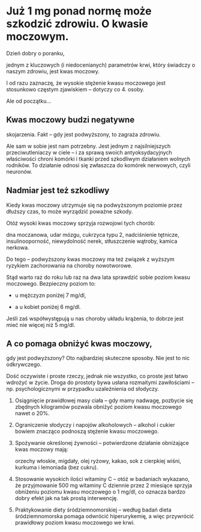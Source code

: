 # Już 1 mg ponad normę może szkodzić zdrowiu. O kwasie moczowym.

Dzień dobry o poranku,

jednym z kluczowych (i niedocenianych) parametrów krwi, który świadczy o naszym zdrowiu, jest kwas moczowy.

I od razu zaznaczę, że wysokie stężenie kwasu moczowego jest stosunkowo częstym zjawiskiem – dotyczy co 4. osoby.

Ale od początku…

## Kwas moczowy budzi negatywne

skojarzenia. Fakt – gdy jest podwyższony, to zagraża zdrowiu.

Ale sam w sobie jest nam potrzebny. Jest jednym z najsilniejszych przeciwutleniaczy w ciele – i za sprawą swoich antyoksydacyjnych właściwości chroni komórki i tkanki przed szkodliwym działaniem wolnych rodników. To działanie odnosi się zwłaszcza do komórek nerwowych, czyli neuronów.

## Nadmiar jest też szkodliwy

Kiedy kwas moczowy utrzymuje się na podwyższonym poziomie przez dłuższy czas, to może wyrządzić poważne szkody.

Otóż wysoki kwas moczowy sprzyja rozwojowi tych chorób:

dna moczanowa, udar mózgu, cukrzyca typu 2, nadciśnienie tętnicze, insulinooporność, niewydolność nerek, stłuszczenie wątroby, kamica nerkowa.

Do tego – podwyższony kwas moczowy ma też związek z wyższym ryzykiem zachorowania na choroby nowotworowe.

Stąd warto raz do roku lub raz na dwa lata sprawdzić sobie poziom kwasu moczowego. Bezpieczny poziom to:

- u mężczyzn poniżej 7 mg/dl,

- a u kobiet poniżej 6 mg/dl.

Jeśli zaś współwystępują u nas choroby układu krążenia, to dobrze jest mieć nie więcej niż 5 mg/dl.

## A co pomaga obniżyć kwas moczowy,

gdy jest podwyższony? Oto najbardziej skuteczne sposoby. Nie jest to nic odkrywczego.

Dość oczywiste i proste rzeczy, jednak nie wszystko, co proste jest łatwo wdrożyć w życie. Droga do prostoty bywa usłana rozmaitymi zawiłościami – np. psychologicznymi w przypadku uzależnienia od słodyczy.

1. Osiągnięcie prawidłowej masy ciała – gdy mamy nadwagę, pozbycie się zbędnych kilogramów pozwala obniżyć poziom kwasu moczowego nawet o 20%.

2. Ograniczenie słodyczy i napojów alkoholowych – alkohol i cukier bowiem znacząco podnoszą stężenie kwasu moczowego.

3. Spożywanie określonej żywności – potwierdzone działanie obniżające kwas moczowy mają:

   orzechy włoskie, migdały, olej ryżowy, kakao, sok z cierpkiej wiśni, kurkuma i lemoniada (bez cukru).

4. Stosowanie wysokich ilości witaminy C – otóż w badaniach wykazano, że przyjmowanie 500 mg witaminy C dziennie przez 2 miesiące sprzyja obniżeniu poziomu kwasu moczowego o 1 mg/dl, co oznacza bardzo dobry efekt jak na tak prostą interwencję.

5. Praktykowanie diety śródziemnomorskiej – według badań dieta śródziemnomorska pomaga odwrócić hiperurykemię, a więc przywrócić prawidłowy poziom kwasu moczowego we krwi.